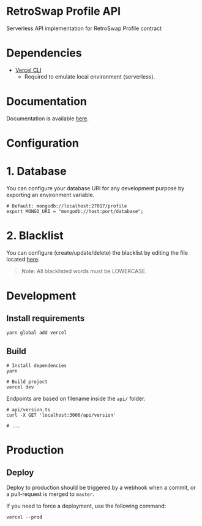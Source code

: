 # RetroSwap Profile API

Serverless API implementation for RetroSwap Profile contract

# Dependencies

- [Vercel CLI](https://vercel.com/download)
    - Required to emulate local environment (serverless).

# Documentation

Documentation is available [here](docs/README.md).

# Configuration

# 1. Database

You can configure your database URI for any development purpose by exporting an environment variable.

```shell
# Default: mongodb://localhost:27017/profile
export MONGO_URI = "mongodb://host:port/database";
```

# 2. Blacklist

You can configure (create/update/delete) the blacklist by editing the file located [here](utils/blacklist.json).

> Note: All blacklisted words must be LOWERCASE.

# Development

## Install requirements

```shell
yarn global add vercel
```

## Build

```shell
# Install dependencies
yarn

# Build project
vercel dev
```

Endpoints are based on filename inside the `api/` folder.

```shell
# api/version.ts
curl -X GET 'localhost:3000/api/version'

# ...
```

# Production

## Deploy

Deploy to production should be triggered by a webhook when a commit, or a pull-request is merged to `master`.

If you need to force a deployment, use the following command:

```shell
vercel --prod
```

